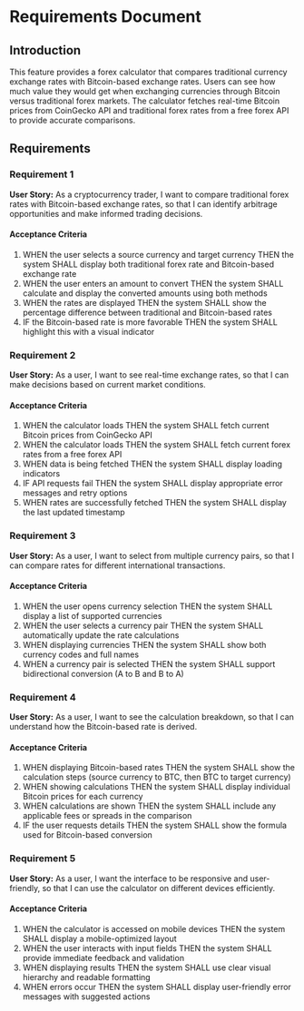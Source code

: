 # Requirements Document

## Introduction

This feature provides a forex calculator that compares traditional currency exchange rates with Bitcoin-based exchange rates. Users can see how much value they would get when exchanging currencies through Bitcoin versus traditional forex markets. The calculator fetches real-time Bitcoin prices from CoinGecko API and traditional forex rates from a free forex API to provide accurate comparisons.

## Requirements

### Requirement 1

**User Story:** As a cryptocurrency trader, I want to compare traditional forex rates with Bitcoin-based exchange rates, so that I can identify arbitrage opportunities and make informed trading decisions.

#### Acceptance Criteria

1. WHEN the user selects a source currency and target currency THEN the system SHALL display both traditional forex rate and Bitcoin-based exchange rate
2. WHEN the user enters an amount to convert THEN the system SHALL calculate and display the converted amounts using both methods
3. WHEN the rates are displayed THEN the system SHALL show the percentage difference between traditional and Bitcoin-based rates
4. IF the Bitcoin-based rate is more favorable THEN the system SHALL highlight this with a visual indicator

### Requirement 2

**User Story:** As a user, I want to see real-time exchange rates, so that I can make decisions based on current market conditions.

#### Acceptance Criteria

1. WHEN the calculator loads THEN the system SHALL fetch current Bitcoin prices from CoinGecko API
2. WHEN the calculator loads THEN the system SHALL fetch current forex rates from a free forex API
3. WHEN data is being fetched THEN the system SHALL display loading indicators
4. IF API requests fail THEN the system SHALL display appropriate error messages and retry options
5. WHEN rates are successfully fetched THEN the system SHALL display the last updated timestamp

### Requirement 3

**User Story:** As a user, I want to select from multiple currency pairs, so that I can compare rates for different international transactions.

#### Acceptance Criteria

1. WHEN the user opens currency selection THEN the system SHALL display a list of supported currencies
2. WHEN the user selects a currency pair THEN the system SHALL automatically update the rate calculations
3. WHEN displaying currencies THEN the system SHALL show both currency codes and full names
4. WHEN a currency pair is selected THEN the system SHALL support bidirectional conversion (A to B and B to A)

### Requirement 4

**User Story:** As a user, I want to see the calculation breakdown, so that I can understand how the Bitcoin-based rate is derived.

#### Acceptance Criteria

1. WHEN displaying Bitcoin-based rates THEN the system SHALL show the calculation steps (source currency to BTC, then BTC to target currency)
2. WHEN showing calculations THEN the system SHALL display individual Bitcoin prices for each currency
3. WHEN calculations are shown THEN the system SHALL include any applicable fees or spreads in the comparison
4. IF the user requests details THEN the system SHALL show the formula used for Bitcoin-based conversion

### Requirement 5

**User Story:** As a user, I want the interface to be responsive and user-friendly, so that I can use the calculator on different devices efficiently.

#### Acceptance Criteria

1. WHEN the calculator is accessed on mobile devices THEN the system SHALL display a mobile-optimized layout
2. WHEN the user interacts with input fields THEN the system SHALL provide immediate feedback and validation
3. WHEN displaying results THEN the system SHALL use clear visual hierarchy and readable formatting
4. WHEN errors occur THEN the system SHALL display user-friendly error messages with suggested actions